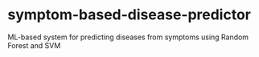 # symptom-based-disease-predictor
ML-based system for predicting diseases from symptoms using Random Forest and SVM
